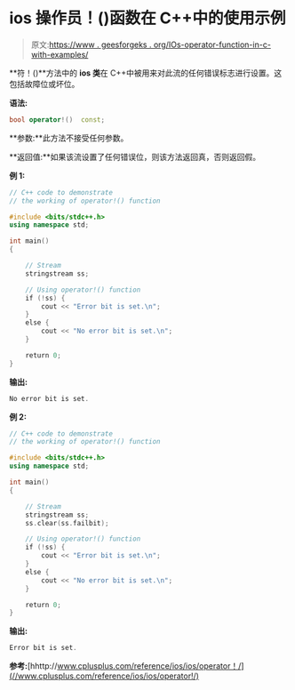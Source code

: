 # ios 操作员！()函数在 C++中的使用示例

> 原文:[https://www . geesforgeks . org/IOs-operator-function-in-c-with-examples/](https://www.geeksforgeeks.org/ios-operator-function-in-c-with-examples/)

**符！()**方法中的 **ios 类**在 C++中被用来对此流的任何错误标志进行设置。这包括故障位或坏位。

**语法:**

```cpp
bool operator!()  const;

```

**参数:**此方法不接受任何参数。

**返回值:**如果该流设置了任何错误位，则该方法返回真，否则返回假。

**例 1:**

```cpp
// C++ code to demonstrate
// the working of operator!() function

#include <bits/stdc++.h>
using namespace std;

int main()
{

    // Stream
    stringstream ss;

    // Using operator!() function
    if (!ss) {
        cout << "Error bit is set.\n";
    }
    else {
        cout << "No error bit is set.\n";
    }

    return 0;
}
```

**输出:**

```cpp
No error bit is set.

```

**例 2:**

```cpp
// C++ code to demonstrate
// the working of operator!() function

#include <bits/stdc++.h>
using namespace std;

int main()
{

    // Stream
    stringstream ss;
    ss.clear(ss.failbit);

    // Using operator!() function
    if (!ss) {
        cout << "Error bit is set.\n";
    }
    else {
        cout << "No error bit is set.\n";
    }

    return 0;
}
```

**输出:**

```cpp
Error bit is set.

```

**参考:**[hhttp://www.cplusplus.com/reference/ios/ios/operator！/](//www.cplusplus.com/reference/ios/ios/operator!/)